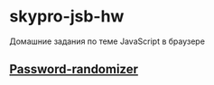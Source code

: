 # skypro-jsb-hw
Домашние задания по теме JavaScript в браузере

## [Password-randomizer](https://github.com/Atikingi/skypro-jsb-hw/tree/final-pages/password-randomizer)
